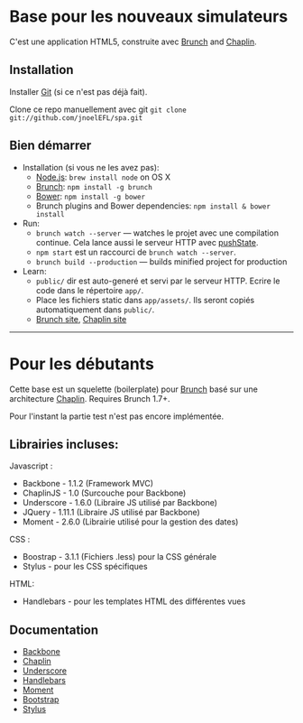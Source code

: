 # Base pour les nouveaux simulateurs

C'est une application HTML5, construite avec
[Brunch](http://brunch.io) and [Chaplin](http://chaplinjs.org).

## Installation
Installer [Git](http://git-scm.com/) (si ce n'est pas déjà fait).

Clone ce repo manuellement avec git `git clone git://github.com/jnoelEFL/spa.git`

## Bien démarrer
* Installation (si vous ne les avez pas):
    * [Node.js](http://nodejs.org): `brew install node` on OS X
    * [Brunch](http://brunch.io): `npm install -g brunch`
    * [Bower](http://bower.io): `npm install -g bower`
    * Brunch plugins and Bower dependencies: `npm install & bower install`
* Run:
    * `brunch watch --server` — watches le projet avec une compilation continue. Cela lance aussi le serveur HTTP avec [pushState](https://developer.mozilla.org/en-US/docs/Web/Guide/API/DOM/Manipulating_the_browser_history).
    * `npm start` est un raccourci de `brunch watch --server`.
    * `brunch build --production` — builds minified project for production
* Learn:
    * `public/` dir est auto-generé et servi par le serveur HTTP. Ecrire le code dans le répertoire `app/`.
    * Place les fichiers static dans `app/assets/`. Ils seront copiés automatiquement dans `public/`.
    * [Brunch site](http://brunch.io), [Chaplin site](http://chaplinjs.org)

---------------

# Pour les débutants

Cette base est un squelette (boilerplate) pour [Brunch](http://brunch.io)
basé sur une architecture [Chaplin](http://chaplinjs.org). Requires Brunch 1.7+.

Pour l'instant la partie test n'est pas encore implémentée.

## Librairies incluses:

Javascript :
* Backbone - 1.1.2 (Framework MVC)
* ChaplinJS - 1.0 (Surcouche pour Backbone)
* Underscore - 1.6.0 (Libraire JS utilisé par Backbone) 
* JQuery - 1.11.1 (Libraire JS utilisé par Backbone) 
* Moment - 2.6.0 (Librairie utilisé pour la gestion des dates)

CSS :
* Boostrap - 3.1.1 (Fichiers .less) pour la CSS générale
* Stylus - pour les CSS spécifiques

HTML:
* Handlebars - pour les templates HTML des différentes vues

## Documentation

* [Backbone](http://backbonejs.org/)
* [Chaplin](http://chaplinjs.org)
* [Underscore](http://underscorejs.org/)
* [Handlebars](http://handlebarsjs.com/)
* [Moment](http://momentjs.com/)
* [Bootstrap](http://getbootstrap.com/)
* [Stylus](https://learnboost.github.io/stylus/)